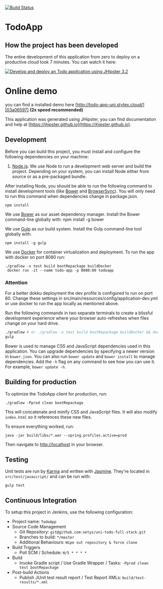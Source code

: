 [![Build Status](https://travis-ci.org/xetys/uni-todo-full-stack.svg?branch=master)](https://travis-ci.org/xetys/uni-todo-full-stack)

# TodoApp

## How the project has been developed

The entire development of this application from zero to deploy on a productive cloud took 7 minutes.
You can watch it here:

[![Develop and deploy an Todo application using JHipster 3.2](https://img.youtube.com/vi/0nuujPb53Xc/0.jpg)](https://www.youtube.com/watch?v=0nuujPb53Xc "Develop and deploy an Todo application using JHipster 3.2 ")

# Online demo

you can find a installed demo here [http://todo-app-uni.stytex.cloud/][03a06597]
**(2x speed recommended)**

  [03a06597]: http://todo-app-uni.stytex.cloud/ "Todo app demo"

This application was generated using JHipster, you can find documentation and help at [https://jhipster.github.io](https://jhipster.github.io).

## Development

Before you can build this project, you must install and configure the following dependencies on your machine:

1. [Node.js][]: We use Node to run a development web server and build the project.
   Depending on your system, you can install Node either from source or as a pre-packaged bundle.

After installing Node, you should be able to run the following command to install development tools (like
[Bower][] and [BrowserSync][]). You will only need to run this command when dependencies change in package.json.

    npm install
We use [Bower][] as our asset dependency manager. Install the Bower command-line globally with:
    npm install -g bower

We use [Gulp][] as our build system. Install the Gulp command-line tool globally with:

    npm install -g gulp

We use [Docker][] for container virtualization and deployment. To run the app with docker on port 8080 run:

    ./gradlew -x test build bootRepackage buildDocker
     docker run -it --name todo-app -p 8080:80 todoapp

### Attention

For a better dokku deployment the dev profile is configured to run on port 80. Change these settings in src/main/resources/config/application-dev.yml
or use docker to run the app locally as mentioned above.

Run the following commands in two separate terminals to create a blissful development experience where your browser
auto-refreshes when files change on your hard drive.

``` sh
./gradlew # or ./gradlew -x test build bootRepackage buildDocker && docker run -it --name todo-app -p 8080:80 todoapp
gulp
```

Bower is used to manage CSS and JavaScript dependencies used in this application. You can upgrade dependencies by
specifying a newer version in `bower.json`. You can also run `bower update` and `bower install` to manage dependencies.
Add the `-h` flag on any command to see how you can use it. For example, `bower update -h`.


## Building for production

To optimize the TodoApp client for production, run:

    ./gradlew -Pprod clean bootRepackage

This will concatenate and minify CSS and JavaScript files. It will also modify `index.html` so it references
these new files.

To ensure everything worked, run:

    java -jar build/libs/*.war --spring.profiles.active=prod

Then navigate to [http://localhost](http://localhost) in your browser.

## Testing

Unit tests are run by [Karma][] and written with [Jasmine][]. They're located in `src/test/javascript/` and can be run with:

    gulp test



## Continuous Integration

To setup this project in Jenkins, use the following configuration:

* Project name: `TodoApp`
* Source Code Management
    * Git Repository: `git@github.com:xetys/uni-todo-full-stack.git`
    * Branches to build: `*/master`
    * Additional Behaviours: `Wipe out repository & force clone`
* Build Triggers
    * Poll SCM / Schedule: `H/5 * * * *`
* Build
    * Invoke Gradle script / Use Gradle Wrapper / Tasks: `-Pprod clean test bootRepackage`
* Post-build Actions
    * Publish JUnit test result report / Test Report XMLs: `build/test-results/*.xml`

[Xetys GitHub]: https://github.com/xetys/uni-todo-full-stack
[JHipster]: https://jhipster.github.io/
[Node.js]: https://nodejs.org/
[Bower]: http://bower.io/
[Gulp]: http://gulpjs.com/
[BrowserSync]: http://www.browsersync.io/
[Karma]: http://karma-runner.github.io/
[Jasmine]: http://jasmine.github.io/2.0/introduction.html
[Protractor]: https://angular.github.io/protractor/
[Docker]: https://www.docker.com/
